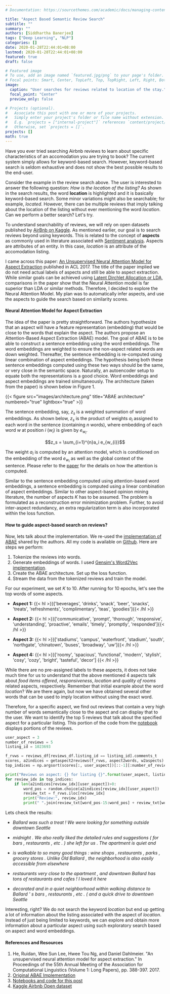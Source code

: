 ```yaml
---
# Documentation: https://sourcethemes.com/academic/docs/managing-content/

title: "Aspect Based Semantic Review Search"
subtitle: ""
summary: ""
authors: [Siddhartha Banerjee]
tags: ["Deep Learning", "NLP"]
categories: []
date: 2020-01-28T22:44:01+08:00
lastmod: 2020-01-28T22:44:01+08:00
featured: true
draft: false

# Featured image
# To use, add an image named `featured.jpg/png` to your page's folder.
# Focal points: Smart, Center, TopLeft, Top, TopRight, Left, Right, BottomLeft, Bottom, BottomRight.
image:
  caption: "User searches for reviews related to location of the stay."
  focal_point: "Center"
  preview_only: false

# Projects (optional).
#   Associate this post with one or more of your projects.
#   Simply enter your project's folder or file name without extension.
#   E.g. `projects = ["internal-project"]` references `content/project/deep-learning/index.md`.
#   Otherwise, set `projects = []`.
projects: []
math: true
---
```


Have you ever tried searching Airbnb reviews to learn about specific characteristics of an accomodation you are trying to book? The current system simply allows for keyword-based search. However, keyword-based search is seldom exhaustive and does not show the best possible results to the end-user. 

Consider the example in the review search above. The user is interested to answer the following question: _How is the location of the listing?_ As shown in the search results, the word **location** is highlighted and it is basically keyword-based search. Some minor variations might also be searchable; for example, _located_. However, there can be multiple reviews that imply talking about the location of the listing without ever mentioning the word _location_. Can we perform a better search? Let's try. 

To understand searchability of reviews, we will rely on open datasets published by [AirBnb on Kaggle](https://www.kaggle.com/airbnb/seattle). As mentioned earlier, our goal is to search reviews beyond using keywords. This is related to the concept of **aspects** as commonly used in literature associated with [Sentiment analysis](https://en.wikipedia.org/wiki/Sentiment_analysis). Aspects are attributes of an entity. In this case, _location_ is an attribute of the accomodation listing. 

I came across this paper: [An Unsupervised Neural Attention Model for Aspect Extraction](https://www.aclweb.org/anthology/P17-1036/) published in ACL 2017. The title of the paper implied we do not need actual labels of aspects and still be able to aspect extraction. While similar goals can be achieved using [Latent Dirchlet Allocation or LDA](https://en.wikipedia.org/wiki/Latent_Dirichlet_allocation), comparisons in the paper show that the Neural Attention model is far superior than LDA or similar methods. Therefore, I decided to explore the Neural Attention Model. My plan was to automatically infer aspects, and use the aspects to guide the search based on similarity scores. 

#### Neural Attention Model for Aspect Extraction ####

The idea of the paper is pretty straightforward. The authors hypothesize that an aspect will have a feature representation (embedding) that would be close to the words that explain the aspect. The authors propose an Attention-Based Aspect Extraction (ABAE) model. The goal of ABAE is to be able to construct a sentence embedding using the word embeddings. The word embeddings are weighted to ensure the non-aspect related words are down weighted. Thereafter, the sentence embedding is re-computed using linear combination of aspect embeddings. The hypothesis being both these sentence embeddings computed using these two ways should be the same, or very close in the semantic space. Naturally, an autoencoder setup to equate both the representations is a good choice. Word embeddings and aspect embeddings are trained simultaneously. The architecture (taken from the paper) is shown below in Figure 1.

{{< figure src="images/architecture.png" title="ABAE architecture" numbered="true" lightbox="true" >}}

The sentence embedding, say, $z_s$ is a weighted summation of word embeddings. As shown below, $z_s$ is the product of weights $a_{i}$ assigned to each word in the sentence (containing $n$ words), where embedding of each word $w$ at position $i$ ($w_{i}$) is given by $e_{w_{i}}$.

$$z_s = \sum_{i=1}^{n}a_i e_{w_{i}}$$

The weight $a_{i}$ is computed by an attention model, which is conditioned on the embedding of the word $e_{w_{i}}$ as well as the global context of the sentence. Please refer to the [paper](https://www.aclweb.org/anthology/P17-1036/) for the details on how the attention is computed. 

Similar to the sentence embedding computed using attention-based word embeddings, a sentence embedding is computed using a linear combination of aspect embeddings. Similar to other aspect-based opinion mining literature, the number of aspects $K$ has to be assumed. The problem is formulated as a reconstruction error minimization problem. Further, to avoid inter-aspect redundancy, an extra regularization term is also incorporated within the loss function. 


#### How to guide aspect-based search on reviews? ####

Now, lets talk about the implementation. We re-used the [implementation of ABAE](https://github.com/ruidan/Unsupervised-Aspect-Extraction) shared by the authors. All my code is available on [Github](https://github.com/siddBanPsu/Neural-Aspect-Extraction-Airbnb.git). Here are steps we perform:

1. Tokenize the reviews into words. 
2. Generate embeddings of words. I used [Gensim's Word2Vec implementation](https://radimrehurek.com/gensim/models/word2vec.html).
3. Create the ABAE architecture. Set up the loss function.
4. Stream the data from the tokenized reviews and train the model. 

For our experiment, we set $K$ to 10. After running for 10 epochs, let's see the top words of some aspects. 

* **Aspect 1:** {{< hl >}}['beverages', 'drinks', 'snack', 'beer', 'snacks', 'treats', 'refreshments', 'complimentary', 'teas', 'goodies']{{< /hl >}}


* **Aspect 2:** {{< hl >}}['communicative', 'prompt', 'thorough', 'responsive', 'understanding', 'proactive', 'emails', 'timely', 'promptly', 'responded']{{< /hl >}}

* **Aspect 3:** {{< hl >}}['stadiums', 'campus', 'waterfront', 'stadium', 'south', 'northgate', 'chinatown', 'buses', 'broadway', 'uw']{{< /hl >}}

* **Aspect 4:** {{< hl >}}['roomy', 'spacious', 'functional', 'modern', 'stylish', 'cosy', 'cozy', 'bright', 'tasteful', 'decor']
{{< /hl >}}


While there are no pre-assigned labels to these aspects, it does not take much time for us to understand that the above mentioned 4 aspects talk about _food items offered_, _responsiveness_, _location_ and _quality of rooms_ related aspects, respectively. Remember that initial example about the word *location*? We are there again, but now we have obtained several other words that can be used to imply location without using the exact word. 

Therefore, for a specific aspect, we find out reviews that contain a very high number of words semantically close to the aspect and can display that to the user. We want to identify the top 5 reviews that talk about the specified aspect for a particular listing. This portion of the code from the [notebook](https://github.com/siddBanPsu/Neural-Aspect-Extraction-Airbnb/blob/master/seattle_airbnb-reviews.ipynb) displays portions of the reviews.  



```python
user_aspect = 3
number_of_reviews = 5
listing_id = 1023693

f_rvws = reviews_df[reviews_df.listing_id == listing_id].comments_t
scores, a2indices = getaspect2reviews(f_rvws, aspect2words, w2aspects)
top_indices = np.argsort(scores[:, user_aspect])[::-1][:number_of_reviews]

print("Reviews on aspect: {} for listing {}".format(user_aspect, listing_id))
for review_idx in top_indices:
    if len(a2indices[review_idx][user_aspect])>0:
        word_pos = random.choice(a2indices[review_idx][user_aspect])
        review_txt = f_rvws.iloc[review_idx]
        print("Review:", review_idx)
        print(" ".join(review_txt[word_pos-15:word_pos] + review_txt[word_pos:word_pos + 15]))

```

Lets check the results:

* _Ballard was such a treat ! We were looking for something outside downtown Seattle_

* _midnight . We also really liked the detailed rules and suggestions ( for bars , restaurants , etc . ) she left for us . The apartment is quiet and_

* _is walkable to so many good things : wine shops , restaurants , parks , grocery stores . Unlike Old Ballard , the neighborhood is also easily accessible from elsewhere_

* _restaurants very close to the apartment , and downtown Ballard has tons of restaurants and cafes ! I loved it here_

* _decorated and in a quiet neighborhood within walking distance to Ballard ' s bars , restaurants , etc . ( and a quick drive to downtown Seattle_


Interesting, right? We do not search the keyword *location* but end up getting a lot of information about the listing associated with the aspect of _location_. Instead of just being limited to keywords, we can explore and obtain more information about a particular aspect using such exploratory search based on aspect and word embeddings. 

#### References and Resources ####

1. He, Ruidan, Wee Sun Lee, Hwee Tou Ng, and Daniel Dahlmeier. "An unsupervised neural attention model for aspect extraction." In Proceedings of the 55th Annual Meeting of the Association for Computational Linguistics (Volume 1: Long Papers), pp. 388-397. 2017.
2. [Original ABAE Implementation](https://github.com/ruidan/Unsupervised-Aspect-Extraction)
3. [Notebooks and code for this post](https://github.com/siddBanPsu/Neural-Aspect-Extraction-Airbnb)
4. [Kaggle Airbnb Open dataset](https://www.kaggle.com/airbnb/seattle)

